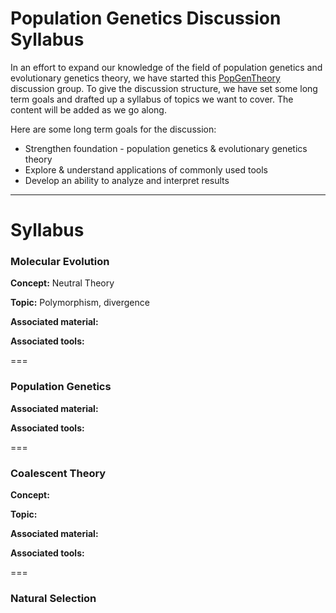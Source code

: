# Population Genetics Discussion Syllabus

In an effort to expand our knowledge of the field of population genetics and evolutionary genetics theory, we have started this [PopGenTheory](https://github.com/MorrellLAB/PopGenTheory/blob/master/README.md) discussion group. To give the discussion structure, we have set some long term goals and drafted up a syllabus of topics we want to cover. The content will be added as we go along.

Here are some long term goals for the discussion:

- Strengthen foundation - population genetics & evolutionary genetics theory
- Explore & understand applications of commonly used tools
- Develop an ability to analyze and interpret results

***

# Syllabus

### Molecular Evolution

**Concept:** Neutral Theory

**Topic:** Polymorphism, divergence

**Associated material:**

**Associated tools:**

===

### Population Genetics

**Associated material:**

**Associated tools:**

===

### Coalescent Theory

**Concept:**

**Topic:**

**Associated material:**

**Associated tools:**

===

### Natural Selection
